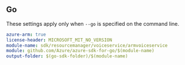 ## Go

These settings apply only when `--go` is specified on the command line.

```yaml $(go) && $(track2)
azure-arm: true
license-header: MICROSOFT_MIT_NO_VERSION
module-name: sdk/resourcemanager/voiceservice/armvoiceservice
module: github.com/Azure/azure-sdk-for-go/$(module-name)
output-folder: $(go-sdk-folder)/$(module-name)
```
